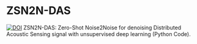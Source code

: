 # ZSN2N-DAS
[![DOI](https://zenodo.org/badge/DOI/10.5281/zenodo.3532860.svg)](https://doi.org/10.5281/zenodo.3532860)
ZSN2N-DAS: Zero-Shot Noise2Noise for denoising Distributed Acoustic Sensing signal with unsupervised deep learning (Python Code).
